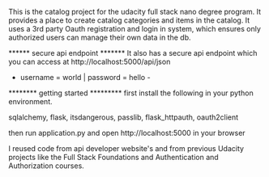 This is the catalog project for the udacity full stack nano degree program.
It provides a place to create catalog categories and items in the catalog.
It uses a 3rd party Oauth registration and login in system,
which ensures only authorized users can manage their own data in the db.

****** secure api endpoint *******
It also has a secure api endpoint which you can access at
http://localhost:5000/api/json 
- username = world | password = hello -


******** getting started *********
first install the following in your python environment.

sqlalchemy, flask, itsdangerous, passlib, flask_httpauth, oauth2client

then run application.py and open http://localhost:5000 in your browser

I reused code from api developer website's and from previous Udacity 
projects like the Full Stack Foundations and Authentication and Authorization courses.
